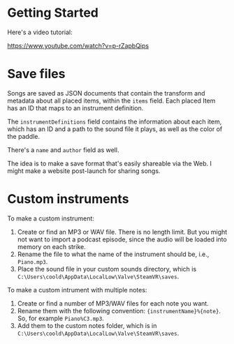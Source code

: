 # Getting Started

Here's a video tutorial:

https://www.youtube.com/watch?v=p-rZapbQips

# Save files

Songs are saved as JSON documents that contain the transform and metadata about all placed items, within the `items` field. Each placed Item has an ID that maps to an instrument definition.

The `instrumentDefinitions` field contains the information about each item, which has an ID and a path to the sound file it plays, as well as the color of the paddle.

There's a `name` and `author` field as well.

The idea is to make a save format that's easily shareable via the Web. I might make a website post-launch for sharing songs.

# Custom instruments

To make a custom instrument:

1. Create or find an MP3 or WAV file. There is no length limit. But you might not want to import a podcast episode, since the audio will be loaded into memory on each strike.
2. Rename the file to what the name of the instrument should be, i.e., `Piano.mp3`.
3. Place the sound file in your custom sounds directory, which is `C:\Users\coold\AppData\LocalLow\Valve\SteamVR\saves`.

To make a custom intrument with multiple notes:

1. Create or find a number of MP3/WAV files for each note you want.
2. Rename them with the following convention: `{instrumentName}%{note}`. So, for example `Piano%C3.mp3`.
3. Add them to the custom notes folder, which is in `C:\Users\coold\AppData\LocalLow\Valve\SteamVR\saves`.
